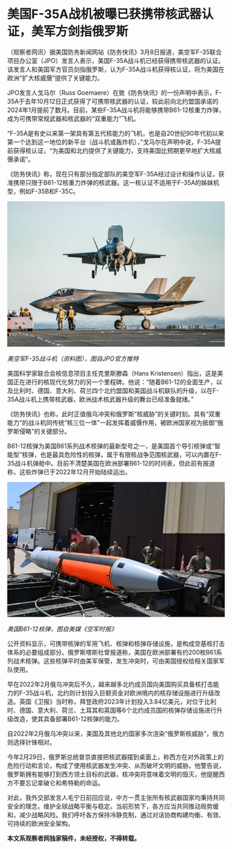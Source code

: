 # 美国F-35A战机被曝已获携带核武器认证，美军方剑指俄罗斯

（观察者网讯）据美国防务新闻网站《防务快讯》3月8日报道，美空军F-35联合项目办公室（JPO）发言人表示，美国F-35A战斗机已经获得携带核武器的认证。该发言人和美国军方官员剑指俄罗斯，认为F-35A战斗机获得核认证，将为美国在欧洲“扩大核威慑”提供了关键能力。

JPO发言人戈马尔（Russ
Goemaere）在致《防务快讯》的一份声明中表示，F-35A于去年10月12日正式获得了可携带核武器的认证，较此前向北约盟国承诺的2024年1月提前了数月。目前，某些F-35A战斗机将能够携带B61-12核重力炸弹，成为可携带常规武器和核武器的“双重能力”飞机。

“F-35A是有史以来第一架具有第五代核能力的飞机，也是自20世纪90年代初以来第一个达到这一地位的新平台（战斗机或轰炸机），”戈马尔在声明中说，F-35A提前获得核认证，“为美国和北约提供了关键能力，支持美国比预期更早地扩大核威慑承诺”。

《防务快讯》称，现在只有部分指定部队的美空军F-35A经过设计和操作认证，获准携带只限于B61-12核重力炸弹的核武器。这一核认证不适用于F-35A的姊妹机型，例如F-35B和F-35C。

![fe4a2b5fdf20efa161eb8dc3442ca590.jpg](https://raw.githubusercontent.com/qqhsx/qqnews_image/main/2024/03/09/美国F-35A战机被曝已获携带核武器认证，美军方剑指俄罗斯/fe4a2b5fdf20efa161eb8dc3442ca590.jpg)

_美空军F-35战斗机（资料图），图自JPO官方推特_

美国科学家联合会核信息项目主任克里斯滕森（Hans
Kristensen）指出，这是美国正在进行的核现代化努力的另一个里程碑。他说：“随着B61-12的全面生产，以及比利时、德国、意大利、荷兰四个北约盟国和美国战斗机联队的升级，以在F-35A战斗机上携带核武器，欧洲战术核武器升级的舞台已经准备就绪。”

《防务快讯》也称，此时正值俄乌冲突和俄罗斯“核威胁”的关键时刻。具有“双重能力”的战斗机同传统“核三位一体”一起发挥着威慑作用，被欧洲国家视为抵御“俄罗斯侵略”的关键部分。

B61-12核弹为美国B61系列战术核弹的最新型号之一，是美国首个导引核弹或“智能型”核弹，也是最具危险性的核弹，属于有限核战争范围核武器，可以内置在F-35战斗机弹舱中。目前不清楚美国在欧洲部署B61-12的时间表，但此前有报道称，这些炸弹已于2022年12月开始陆续运出。

![1f3ba7f47588a4041bc8ed44ce1aa0bb.jpg](https://raw.githubusercontent.com/qqhsx/qqnews_image/main/2024/03/09/美国F-35A战机被曝已获携带核武器认证，美军方剑指俄罗斯/1f3ba7f47588a4041bc8ed44ce1aa0bb.jpg)

_美国B61-12核弹，图自美媒《空军时报》_

公开资料显示，可携带核弹的军用飞机、核弹和核弹存储设施，是构成空基核打击体系的必要组成部分。俄罗斯塔斯社曾报道称，美国在欧洲部署有约200枚B61系列战术核弹。这些核弹平时由美军保管，发生冲突时，可由美国授权给相关国家军队使用。

早在2022年2月俄乌冲突后不久，越来越多北约成员国向美国购买具备核打击能力的F-35战斗机，北约则计划投入巨额资金对欧洲境内的核存储设施进行升级改造。英国《卫报》当时称，拜登政府2023年计划投入3.84亿美元，对位于比利时、德国、意大利、荷兰、土耳其和英国等6个北约成员国的核弹存储设施进行升级改造，使其具备部署B61-12核弹的能力。

自2022年2月俄乌冲突以来，美国及其他北约国家多次渲染“俄罗斯核威胁”，俄方则选择针锋相对。

今年2月29日，俄罗斯总统普京直接把核武器摆到桌面上，称西方在对外政策上的危险行动和言论，构成了使用核武器发生冲突、从而破坏文明的威胁。他警告说，俄罗斯拥有能够打到西方领土目标的武器，核冲突将意味着文明的毁灭，他提醒西方不要忘记拿破仑和希特勒的命运。

对此，我外交部发言人毛宁日前回应说，中方一贯主张所有核武器国家均秉持共同安全的理念，维护全球战略平衡与稳定。当前形势下，各方应当共同推动局势缓和，减少战略风险。我们呼吁各方保持冷静克制，通过对话协商构建均衡、有效、可持续的欧洲安全架构。

**本文系观察者网独家稿件，未经授权，不得转载。**


